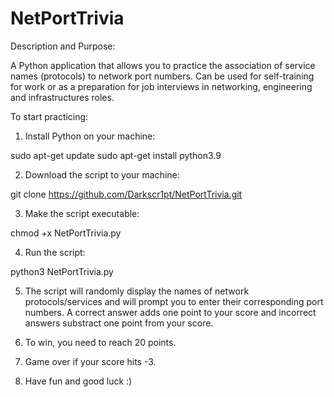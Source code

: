 # NetPortTrivia

Description and Purpose:

A Python application that allows you to practice the association of service names (protocols) to network port numbers. Can be used for self-training for work or as a preparation for job interviews in networking, engineering and infrastructures roles. 

To start practicing:

1. Install Python on your machine:

sudo apt-get update
sudo apt-get install python3.9

2. Download the script to your machine:

git clone https://github.com/Darkscr1pt/NetPortTrivia.git

3. Make the script executable:

chmod +x NetPortTrivia.py

4. Run the script: 

python3 NetPortTrivia.py

5. The script will randomly display the names of network protocols/services and will prompt you to enter their corresponding port numbers. A correct answer adds one point to your score and incorrect answers substract one point from your score.

6. To win, you need to reach 20 points. 

7. Game over if your score hits -3.

8. Have fun and good luck :)
